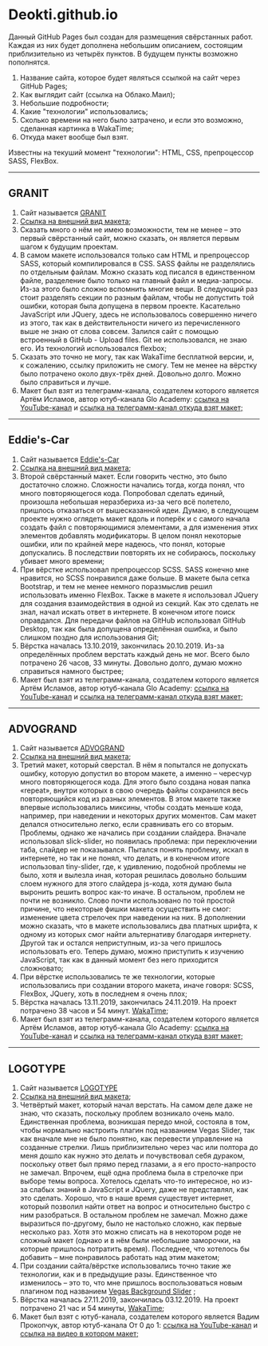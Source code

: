 # Deokti.github.io
Данный GitHub Pages был создан для размещения свёрстанных работ. Каждая из них будет дополнена небольшим описанием, состоящим приблизительно из четырёх пунктов. В будущем пункты возможно пополнятся. 

<ol>
  <li>Название сайта, которое будет являться ссылкой на сайт через GitHub Pages; </li>
  <li>Как выглядит сайт (ссылка на Облако.Маил);</li>
  <li>Небольшие подробности;</li>
  <li>Какие "технологии" использовались;</li>
  <li>Сколько времени на него было затрачено, и если это возможно, сделанная картинка в WakaTime; </li>
  <li>Откуда макет вообще был взят.</li>
</ol>  

<p>Известны на текуший момент "технологии": HTML, CSS, препроцессор SASS, FlexBox.</p>

<hr>
<h2>GRANIT</h2>
<ol>
  <li>Сайт называется <a href="https://deokti.github.io/WebSitesСreation/GRANIT/" target="_blank">GRANIT</a></li>
  <li><a href="https://cloud.mail.ru/home/Макеты/Гранит.jpg?weblink=Soo3/4NSMa6eao" target="_blank">Ссылка на внешний вид макета</a>;</li>
 	<li>Сказать много о нём не имею возможности, тем не менее – это первый свёрстанный сайт, можно сказать, он является первым шагом к будущим проектам.</li>
 	<li>В самом макете использовался только сам HTML и препроцессор SASS, который компилировался в CSS. SASS файлы не разделялись по отдельным файлам. Можно сказать код писался в единственном файле, разделение было только на главный файл и медиа-запросы. Из-за этого было сложно вспомнить многие вещи. В следующий раз стоит разделять секции по разным файлам, чтобы не допустить той ошибки, которая была допущена в первом проекте. Касательно JavaScript или JQuery, здесь не использовалось совершенно ничего из этого, так как в действительности ничего из перечисленного выше не знаю от слова совсем. Залился сайт с помощью встроенный в GitHub - Upload files. Git не использовался, не знаю его. Из технологий использовался flexbox; </li>
 <li>Сказать это точно не могу, так как WakaTime бесплатной версии, и, к сожалению, ссылку приложить не смогу. Тем не менее на вёрстку было потрачено около двух-трёх дней. Довольно долго. Можно было справиться и лучше.</li>
 <li>Макет был взят из телеграмм-канала, создателем которого является Артём Исламов, автор ютуб-канала Glo Academy: 
    <a href="https://www.youtube.com/channel/UCVswRUcKC-M35RzgPRv8qUg/featured">ссылка на YouTube-канал</a> и 
    <a href="https://t.me/glo_academy">ссылка на телеграмм-канал откуда взят макет;</a></li>
</ol>  

<hr>
<h2>Eddie's-Car</h2>
<ol>
  <li>Сайт называется <a href="https://deokti.github.io/WebSitesСreation/Eddie's-Car/" target="blank">Eddie's-Car</a></li>
  <li><a href="https://cloud.mail.ru/home/Макеты/Белазы.jpg?weblink=2HtH/4G2Rapg4Y" target="_blank">Ссылка на внешний вид макета</a>;</li>
 	<li>Второй свёрстанный макет. Если говорить честно, это было достаточно сложно. Сложности начались тогда, когда понял, что много повторяющегося кода. Попробовал сделать единый, произошла небольшая неразбериха из-за чего всё полетело, пришлось отказаться от вышесказанной идеи. Думаю, в следующем проекте нужно оглядеть макет вдоль и поперёк и с самого начала создать файл с повторяющимися элементами, а для изменения этих элементов добавлять модификаторы. В целом понял некоторые ошибки, или по крайней мере надеюсь, что понял, которые допускались. В последствии повторять их не собираюсь, поскольку убивает много времени;</li>
 	<li>При вёрстке использовал препроцессор SCSS. SASS конечно мне нравится, но SCSS понравился даже больше. В макете была сетка Bootstrap, и тем не менее немного поразмыслив решил использовать именно FlexBox. Также в макете я использовал JQuery для создания взаимодействия в одной из секций. Как это сделать не знал, начал искать ответ в интернете. В конечном итоге поиск оправдался. Для передачи файлов на GitHub использовал GitHub Desktop, так как была допущена определённая ошибка, и было слишком поздно для использования Git; </li>
 <li>Вёрстка началась 13.10.2019, закончилась 20.10.2019. Из-за определённых проблем верстать каждый день не мог. Всего было потрачено 26 часов, 33 минуты. Довольно долго, думаю можно справиться намного быстрее;</li>
 <li>Макет был взят из телеграмм-канала, создателем которого является Артём Исламов, автор ютуб-канала Glo Academy: 
    <a href="https://www.youtube.com/channel/UCVswRUcKC-M35RzgPRv8qUg/featured">ссылка на YouTube-канал</a> и 
    <a href="https://t.me/glo_academy">ссылка на телеграмм-канал откуда взят макет;</a></li>
</ol>  

<hr>

<h2>ADVOGRAND</h2>
<ol>
  <li>Сайт называется <a href="https://deokti.github.io/WebSitesСreation/ADVOGRAND/" target="_blank">ADVOGRAND</a></li>
  <li><a href="https://cloud.mail.ru/home/Макеты/Advogrand.jpg?weblink=5vom/4KochYmVz" target="_blank">Ссылка на внешний вид макета</a>;</li>
 	<li>Третий макет, который сверстал. В нём я попытался не допускать ошибку, которую допустил во втором макете, а именно – чересчур много повторяющегося кода. Для этого было создана новая папка «repeat», внутри которых в свою очередь файлы сохранился весь повторяющийся код из разных элементов. В этом макете также впервые использовались миксины, чтобы создать меньше кода, например, при наведении и некоторых других моментов. Сам макет делался относительно легко, если сравнивать его со вторым. Проблемы, однако же начались при создании слайдера. Вначале использовал slick-slider, но появилась проблема: при переключении таба, слайдер не показывался. Пытался понять проблему, искал в интернете, но так и не понял, что делать, и в конечном итоге использовал tiny-slider, где, к удивлению, подобной проблемы не было, хотя и вылезла иная, которая решилась довольно большим слоем нужного для этого слайдера js-кода, хотя думаю была выронить решить вопрос как-то иначе. В остальном, проблем не почти не возникло. Слово почти использовано по той простой причине, что некоторые фишки макета осуществить не смог: изменение цвета стрелочек при наведении на них. 
В дополнении можно сказать, что в макете использовались два платных шрифта, к одному из которых смог найти альтернативу благодаря интернету. Другой так и остался неприступным, из-за чего пришлось использовать его. Теперь думаю, можно приступить к изучению JavaScript, так как в данный момент без него приходится сложновато;</li>
 	<li>При вёрстке использовались те же технологии, которые использовались при создании второго макета, иначе говоря: SCSS, FlexBox, JQuery, хоть в последнем я очень плох;</li>
 <li>Вёрстка началась 13.11.2019, закончилась 24.11.2019. На проект потрачено 38 часов и 54 минут. <a href="https://cloud.mail.ru/home/Макеты/Картинки%20с%20WakaTime/ADVOGRAND.jpg" target="_blank">WakaTime</a>;</li>
 <li>Макет был взят из телеграмм-канала, создателем которого является Артём Исламов, автор ютуб-канала Glo Academy: 
    <a href="https://www.youtube.com/channel/UCVswRUcKC-M35RzgPRv8qUg/featured">ссылка на YouTube-канал</a> и 
    <a href="https://t.me/glo_academy">ссылка на телеграмм-канал откуда взят макет;</a></li>
</ol>  

<hr>

<h2>LOGOTYPE</h2>
<ol>
  <li>Сайт называется <a href="https://deokti.github.io/WebSitesСreation/LOGOTYPE/" target="_blank">LOGOTYPE</a></li>
  <li><a href="https://cloud.mail.ru/home/Макеты/freePSD.jpg?weblink=2gPQ/32BTYQzM5" target="_blank">Ссылка на внешний вид макета</a>;</li>
 	<li>Четвёртый макет, который начал верстать. На самом деле даже не знаю, что сказать, поскольку проблем возникало очень мало. Единственная проблема, возникшая передо мной, состояла в том, чтобы нормально настроить плагин под названием Vegas Slider, так как вначале мне не было понятно, как перевести управление на созданные стрелки. Лишь приблизительно через час или полтора до меня дошло как нужно это делать и почувствовал себя дураком, поскольку ответ был прямо перед глазами, а я его просто-напросто не замечал. Впрочем, ещё одна проблема была в стрелочке при выборе темы вопроса. Хотелось сделать что-то интересное, но из-за слабых знаний в JavaScript и JQuery, даже не представлял, как это сделать. Хорошо, что в наше время существует интернет, который позволил найти ответ на вопрос и относительно быстро с ним разобраться. В остальном проблем не замечал. Можно даже выразиться по-другому, было не настолько сложно, как первые несколько раз. Хотя это можно списать на в некотором роде не сложный макет (однако и в нём были небольшие заморочки, на которые пришлось потратить время). Последнее, что хотелось бы добавить – мне понравилось работать над этим макетом;</li>
 	<li>При создании сайта/вёрстке использовались точно такие же технологии, как и в предыдущие разы. Единственное что изменилось – это то, что мне пришлось воспользоваться новым плагином под названием <a href="http://vegas.jaysalvat.com/index.html">Vegas Background Slider</a>
;</li>
 <li>Вёрстка началась 27.11.2019, закончилась 03.12.2019. На проект потрачено 21 час и 54 минуты, <a href="https://wakatime.com/@KaizDA/projects/adpishwzcu?start=2019-11-27&end=2019-12-03" target="_blank">WakaTime</a>;</li>
 <li>Макет был взят с ютуб-канала, создателем которого является Вадим Прокопчук, автор ютуб-канала От 0 до 1: 
    <a href="https://www.youtube.com/channel/UCE_w6FxGfRKH2fU76raVeog/videos">ссылка на YouTube-канал</a> и 
    <a href="https://www.youtube.com/watch?v=Q2zxQNQGcU8&t=4823s">ссылка на видео в котором макет;</a></li>
</ol>  




